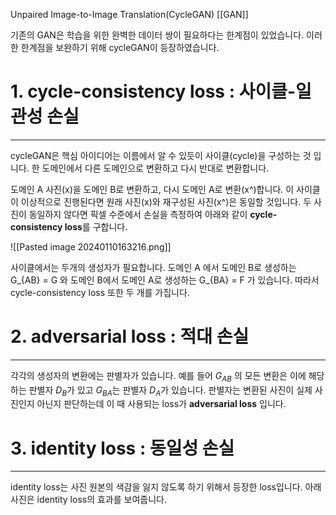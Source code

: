 Unpaired Image-to-Image Translation(CycleGAN)
[[GAN]]


기존의 GAN은 학습을 위한 완벽한 데이터 쌍이 필요하다는 한계점이 있었습니다. 이러한 한계점을 보완하기 위해 cycleGAN이 등장하였습니다.

# 1. cycle-consistency loss : 사이클-일관성 손실
---
cycleGAN은 핵심 아이디어는 이름에서 알 수 있듯이 사이클(cycle)을 구성하는 것 입니다. 한 도메인에서 다른 도메인으로 변환하고 다시 반대로 변환합니다.

도메인 A 사진(x)을 도메인 B로 변환하고, 다시 도메인 A로 변환(x^)합니다. 이 사이클이 이상적으로 진행된다면 원래 사진(x)와 재구성된 사진(x^)은 동일할 것입니다. 두 사진이 동일하지 않다면 픽셀 수준에서 손실을 측정하여 아래와 같이 **cycle-consistency loss**를 구합니다.

![[Pasted image 20240110163216.png]]

사이클에서는 두개의 생성자가 필요합니다. 도메인 A 에서 도메인 B로 생성하는 G_{AB} = G 와 도메인 B에서 도메인 A로 생성하는 G_{BA} = F 가 있습니다. 따라서 cycle-consistency loss 또한 두 개를 가집니다.


# 2. adversarial loss : 적대 손실
---
각각의 생성자의 변환에는 판별자가 있습니다. 예를 들어 $G_{AB}$ 의 모든 변환은 이에 해당하는 판별자 $D_{B}$가 있고 $G_{BA}$는 판별자 $D_{A}$가 있습니다. 판별자는 변환된 사진이 실제 사진인지 아닌지 판단하는데 이 때 사용되는 loss가 **adversarial loss** 입니다.


# 3. identity loss : 동일성 손실
---
identity loss는 사진 원본의 색감을 잃지 않도록 하기 위해서 등장한 loss입니다. 아래 사진은 identity loss의 효과를 보여줍니다.
